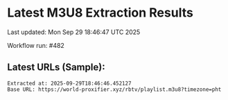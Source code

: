 # Latest M3U8 Extraction Results

Last updated: Mon Sep 29 18:46:47 UTC 2025

Workflow run: #482

## Latest URLs (Sample):
```
Extracted at: 2025-09-29T18:46:46.452127
Base URL: https://world-proxifier.xyz/rbtv/playlist.m3u8?timezone=pht

```
